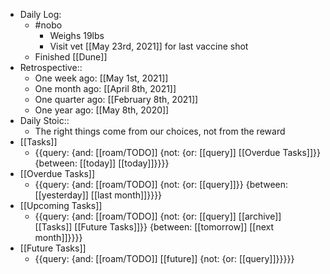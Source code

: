 - Daily Log:
    - #nobo
        - Weighs 19lbs
        - Visit vet [[May 23rd, 2021]] for last vaccine shot
    - Finished [[Dune]]
- Retrospective::
    - One week ago: [[May 1st, 2021]]
    - One month ago: [[April 8th, 2021]]
    - One quarter ago: [[February 8th, 2021]]
    - One year ago: [[May 8th, 2020]]
- Daily Stoic::
    - The right things come from our choices, not from the reward
- [[Tasks]]
    - {{query: {and: [[roam/TODO]] {not: {or: [[query]] [[Overdue Tasks]]}} {between: [[today]] [[today]]}}}}
- [[Overdue Tasks]]
    - {{query: {and: [[roam/TODO]] {not: {or: [[query]]}} {between: [[yesterday]] [[last month]]}}}}
- [[Upcoming Tasks]]
    - {{query: {and: [[roam/TODO]] {not: {or: [[query]] [[archive]] [[Tasks]] [[Future Tasks]]}} {between: [[tomorrow]] [[next month]]}}}}
- [[Future Tasks]]
    - {{query: {and: [[roam/TODO]] [[future]] {not: {or: [[query]]}}}}}
